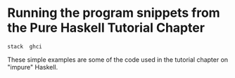 # Running the program snippets from the Pure Haskell Tutorial Chapter

~~~~~~~~
stack  ghci
~~~~~~~~

These simple examples are some of the code used in the tutorial chapter on "impure" Haskell.


